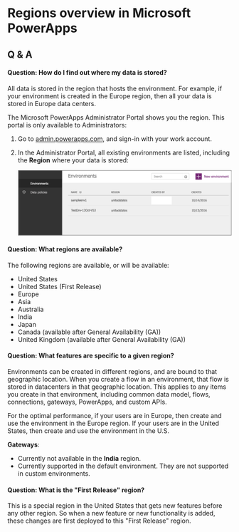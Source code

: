 <properties
	pageTitle="Overview of Environments | Microsoft PowerApps"
	description="What environments are, how to use them"
	services=""
	suite="powerapps"
	documentationCenter="na"
	authors="RickSaling"
	manager="anneta"
	editor=""
	tags=""/>

<tags
   ms.service="powerapps"
   ms.devlang="na"
   ms.topic="article"
   ms.tgt_pltfrm="na"
   ms.workload="na"
   ms.date="10/20/2016"
   ms.author="ricksal"/>

# Regions overview in Microsoft PowerApps

## Q & A

#### Question: How do I find out where my data is stored?
All data is stored in the region that hosts the environment. For example, if your environment is created in the Europe region, then all your data is stored in Europe data centers.

The Microsoft PowerApps Administrator Portal shows you the region. This portal is only available to Administrators:

1. Go to [admin.powerapps.com](https://admin.powerapps.com), and sign-in with your work account.
2. In the Administrator Portal, all existing environments are listed, including the **Region** where your data is stored:

   ![](./media/regions-overview/environment-list.png)

#### Question: What regions are available?
The following regions are available, or will be available:

- United States
- United States (First Release)
- Europe
- Asia
- Australia
- India
- Japan
- Canada (available after General Availability (GA))
- United Kingdom (available after General Availability (GA))  

#### Question: What features are specific to a given region?

Environments can be created in different regions, and are bound to that geographic location. When you create a flow in an environment, that flow is stored in datacenters in that geographic location. This applies to any items you create in that environment, including common data model, flows, connections, gateways, PowerApps, and custom APIs.

For the optimal performance, if your users are in Europe, then create and use the environment in the Europe region. If your users are in the United States, then create and use the environment in the U.S.

**Gateways**:
- Currently not available in the **India** region.
- Currently supported in the default environment. They are not supported in custom environments.

#### Question: What is the "First Release" region?
This is a special region in the United States that gets new features before any other region. So when a new feature or new functionality is added, these changes are first deployed to this "First Release" region.

